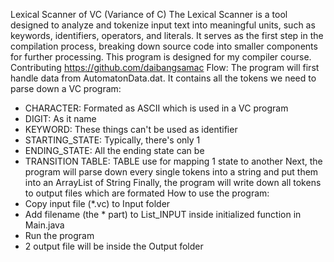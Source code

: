 Lexical Scanner of VC (Variance of C)
The Lexical Scanner is a tool designed to analyze and tokenize input text into meaningful units, such as keywords, identifiers, operators, and literals. It serves as the first step in the compilation process, breaking down source code into smaller components for further processing.
This program is designed for my compiler course.
Contributing
https://github.com/daibangsamac
Flow: The program will first handle data from AutomatonData.dat. It contains all the tokens we need to parse down a VC program:
+ CHARACTER: Formated as ASCII which is used in a VC program
+ DIGIT: As it name
+ KEYWORD: These things can't be used as identifier
+ STARTING_STATE: Typically, there's only 1
+ ENDING_STATE: All the ending state can be
+ TRANSITION TABLE: TABLE use for mapping 1 state to another
  Next, the program will parse down every single tokens into a string and put them into an ArrayList of String
  Finally, the program will write down all tokens to output files which are formated
How to use the program:
+ Copy input file (*.vc) to Input folder
+ Add filename (the * part) to List_INPUT inside initialized function in Main.java
+ Run the program
+ 2 output file will be inside the Output folder
